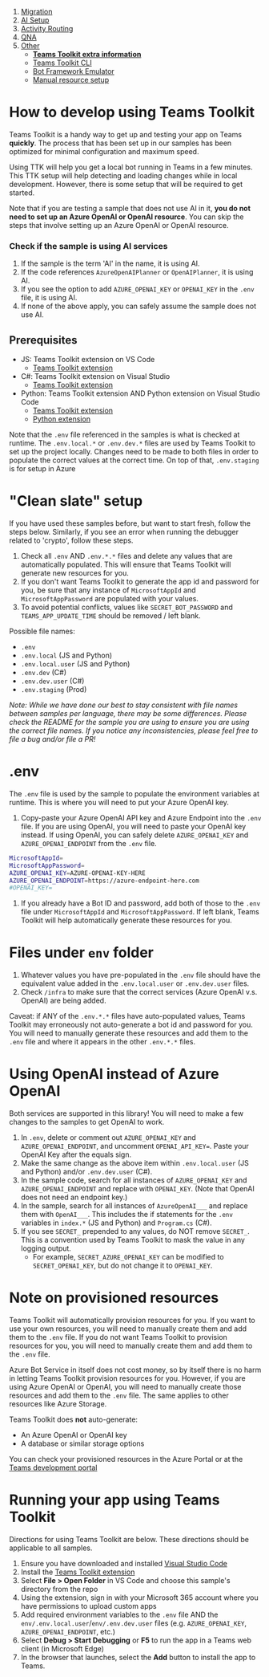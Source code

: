 1. [Migration](./00.MIGRATION.md)
2. [AI Setup](./01.AI-SETUP.md)
3. [Activity Routing](./02.ACTIVITY-ROUTING.md)
4. [QNA](./03.QNA.md)
5. [Other](../OTHER/TEAMS-TOOLKIT.md)
   - [**Teams Toolkit extra information**](./TEAMS-TOOLKIT.md)
   - [Teams Toolkit CLI](./TEAMS-TOOLKIT-CLI.md)
   - [Bot Framework Emulator](./BOTFRAMEWORK-EMULATOR.md)
   - [Manual resource setup](./MANUAL-RESOURCE-SETUP.md)

# How to develop using Teams Toolkit

Teams Toolkit is a handy way to get up and testing your app on Teams **quickly**. The process that has been set up in our samples has been optimized for minimal configuration and maximum speed.

Using TTK will help you get a local bot running in Teams in a few minutes. This TTK setup will help detecting and loading changes while in local development. However, there is some setup that will be required to get started.

Note that if you are testing a sample that does not use AI in it, **you do not need to set up an Azure OpenAI or OpenAI resource**. You can skip the steps that involve setting up an Azure OpenAI or OpenAI resource.

### Check if the sample is using AI services

1. If the sample is the term 'AI' in the name, it is using AI.
1. If the code references `AzureOpenAIPlanner` or `OpenAIPlanner`, it is using AI.
1. If you see the option to add `AZURE_OPENAI_KEY` or `OPENAI_KEY` in the `.env` file, it is using AI.
1. If none of the above apply, you can safely assume the sample does not use AI.

## Prerequisites

- JS: Teams Toolkit extension on VS Code
  - [Teams Toolkit extension](https://marketplace.visualstudio.com/items?itemName=TeamsDevApp.ms-teams-vscode-extension)
- C#: Teams Toolkit extension on Visual Studio
  - [Teams Toolkit extension](https://marketplace.visualstudio.com/items?itemName=TeamsDevApp.ms-teams-vscode-extension)
- Python: Teams Toolkit extension AND Python extension on Visual Studio Code
  - [Teams Toolkit extension](https://marketplace.visualstudio.com/items?itemName=TeamsDevApp.ms-teams-vscode-extension)
  - [Python extension](https://marketplace.visualstudio.com/items?itemName=ms-python.python)

Note that the `.env` file referenced in the samples is what is checked at runtime. The `.env.local.*` or `.env.dev.*` files are used by Teams Toolkit to set up the project locally. Changes need to be made to both files in order to populate the correct values at the correct time. On top of that, `.env.staging` is for setup in Azure

# "Clean slate" setup

If you have used these samples before, but want to start fresh, follow the steps below. Similarly, if you see an error when running the debugger related to 'crypto', follow these steps.

1. Check all `.env` AND `.env.*.*` files and delete any values that are automatically populated. This will ensure that Teams Toolkit will generate new resources for you.
1. If you don't want Teams Toolkit to generate the app id and password for you, be sure that any instance of `MicrosoftAppId` and `MicrosoftAppPassword` are populated with your values.
1. To avoid potential conflicts, values like `SECRET_BOT_PASSWORD` and `TEAMS_APP_UPDATE_TIME` should be removed / left blank.

Possible file names:

- `.env`
- `.env.local` (JS and Python)
- `.env.local.user` (JS and Python)
- `.env.dev` (C#)
- `.env.dev.user` (C#)
- `.env.staging` (Prod)

_Note: While we have done our best to stay consistent with file names between samples per language, there may be some differences. Please check the README for the sample you are using to ensure you are using the correct file names. If you notice any inconsistencies, please feel free to file a bug and/or file a PR!_

# .env

The `.env` file is used by the sample to populate the environment variables at runtime. This is where you will need to put your Azure OpenAI key.

1. Copy-paste your Azure OpenAI API key and Azure Endpoint into the `.env` file. If you are using OpenAI, you will need to paste your OpenAI key instead. If using OpenAI, you can safely delete `AZURE_OPENAI_KEY` and `AZURE_OPENAI_ENDPOINT` from the `.env` file.

```bash
MicrosoftAppId=
MicrosoftAppPassword=
AZURE_OPENAI_KEY=AZURE-OPENAI-KEY-HERE
AZURE_OPENAI_ENDPOINT=https://azure-endpoint-here.com
#OPENAI_KEY=
```

1. If you already have a Bot ID and password, add both of those to the `.env` file under `MicrosoftAppId` and `MicrosoftAppPassword`. If left blank, Teams Toolkit will help automatically generate these resources for you.

# Files under `env` folder

1. Whatever values you have pre-populated in the `.env` file should have the equivalent value added in the `.env.local.user` or `.env.dev.user` files.
1. Check `/infra` to make sure that the correct services (Azure OpenAI v.s. OpenAI) are being added.

Caveat: if ANY of the `.env.*.*` files have auto-populated values, Teams Toolkit may erroneously not auto-generate a bot id and password for you. You will need to manually generate these resources and add them to the `.env` file and where it appears in the other `.env.*.*` files.

# Using OpenAI instead of Azure OpenAI

Both services are supported in this library! You will need to make a few changes to the samples to get OpenAI to work.

1. In `.env`, delete or comment out `AZURE_OPENAI_KEY` and `AZURE_OPENAI_ENDPOINT`, and uncomment `OPENAI_API_KEY=`. Paste your OpenAI Key after the equals sign.
1. Make the same change as the above item within `.env.local.user` (JS and Python) and/or `.env.dev.user` (C#).
1. In the sample code, search for all instances of `AZURE_OPENAI_KEY` and `AZURE_OPENAI_ENDPOINT` and replace with `OPENAI_KEY`. (Note that OpenAI does not need an endpoint key.)
1. In the sample, search for all instances of `AzureOpenAI___` and replace them with `OpenAI___`. This includes the if statements for the `.env` variables in `index.*` (JS and Python) and `Program.cs` (C#).
1. If you see `SECRET_` prepended to any values, do NOT remove `SECRET_`. This is a convention used by Teams Toolkit to mask the value in any logging output.
   - For example, `SECRET_AZURE_OPENAI_KEY` can be modified to `SECRET_OPENAI_KEY`, but do not change it to `OPENAI_KEY`.

# Note on provisioned resources

Teams Toolkit will automatically provision resources for you. If you want to use your own resources, you will need to manually create them and add them to the `.env` file. If you do not want Teams Toolkit to provision resources for you, you will need to manually create them and add them to the `.env` file.

Azure Bot Service in itself does not cost money, so by itself there is no harm in letting Teams Toolkit provision resources for you. However, if you are using Azure OpenAI or OpenAI, you will need to manually create those resources and add them to the `.env` file. The same applies to other resources like Azure Storage.

Teams Toolkit does **not** auto-generate:

- An Azure OpenAI or OpenAI key
- A database or similar storage options

You can check your provisioned resources in the Azure Portal or at the [Teams development portal](https://dev.teams.microsoft.com)

# Running your app using Teams Toolkit

Directions for using Teams Toolkit are below. These directions should be applicable to all samples.

1. Ensure you have downloaded and installed [Visual Studio Code](https://code.visualstudio.com/docs/setup/setup-overview)
1. Install the [Teams Toolkit extension](https://marketplace.visualstudio.com/items?itemName=TeamsDevApp.ms-teams-vscode-extension)
1. Select **File > Open Folder** in VS Code and choose this sample's directory from the repo
1. Using the extension, sign in with your Microsoft 365 account where you have permissions to upload custom apps
1. Add required environment variables to the `.env` file AND the `env/.env.local.user`/`env/.env.dev.user` files (e.g. `AZURE_OPENAI_KEY`, `AZURE_OPENAI_ENDPOINT`, etc.)
1. Select **Debug > Start Debugging** or **F5** to run the app in a Teams web client (in Microsoft Edge)
1. In the browser that launches, select the **Add** button to install the app to Teams.
